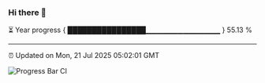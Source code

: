 ### Hi there 👋

⏳ Year progress { ████████████████▁▁▁▁▁▁▁▁▁▁▁▁▁▁ } 55.13 %

---

⏰ Updated on Mon, 21 Jul 2025 05:02:01 GMT

![Progress Bar CI](https://github.com/IshwaranRudhara/GIT-ACTION/workflows/Progress%20Bar%20CI/badge.svg)
